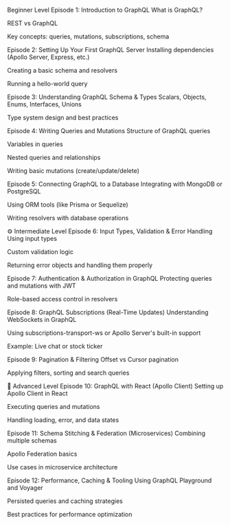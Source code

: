 Beginner Level
Episode 1: Introduction to GraphQL
What is GraphQL?

REST vs GraphQL

Key concepts: queries, mutations, subscriptions, schema

Episode 2: Setting Up Your First GraphQL Server
Installing dependencies (Apollo Server, Express, etc.)

Creating a basic schema and resolvers

Running a hello-world query

Episode 3: Understanding GraphQL Schema & Types
Scalars, Objects, Enums, Interfaces, Unions

Type system design and best practices

Episode 4: Writing Queries and Mutations
Structure of GraphQL queries

Variables in queries

Nested queries and relationships

Writing basic mutations (create/update/delete)

Episode 5: Connecting GraphQL to a Database
Integrating with MongoDB or PostgreSQL

Using ORM tools (like Prisma or Sequelize)

Writing resolvers with database operations

⚙️ Intermediate Level
Episode 6: Input Types, Validation & Error Handling
Using input types

Custom validation logic

Returning error objects and handling them properly

Episode 7: Authentication & Authorization in GraphQL
Protecting queries and mutations with JWT

Role-based access control in resolvers

Episode 8: GraphQL Subscriptions (Real-Time Updates)
Understanding WebSockets in GraphQL

Using subscriptions-transport-ws or Apollo Server's built-in support

Example: Live chat or stock ticker

Episode 9: Pagination & Filtering
Offset vs Cursor pagination

Applying filters, sorting and search queries

🚀 Advanced Level
Episode 10: GraphQL with React (Apollo Client)
Setting up Apollo Client in React

Executing queries and mutations

Handling loading, error, and data states

Episode 11: Schema Stitching & Federation (Microservices)
Combining multiple schemas

Apollo Federation basics

Use cases in microservice architecture

Episode 12: Performance, Caching & Tooling
Using GraphQL Playground and Voyager

Persisted queries and caching strategies

Best practices for performance optimization